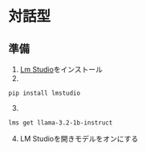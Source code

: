 # 対話型
## 準備
1. [Lm Studio](https://lmstudio.ai/)をインストール
2.
```
pip install lmstudio
```
3.
```
lms get llama-3.2-1b-instruct
```
4. LM Studioを開きモデルをオンにする
